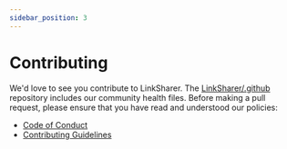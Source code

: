 ```yaml
---
sidebar_position: 3
---
```


# Contributing

We'd love to see you contribute to LinkSharer.
The [LinkSharer/.github](https://github.com/LinkSharer/.github) repository includes our community health files.
Before making a pull request, please ensure that you have read and understood our policies:

- [Code of Conduct](https://github.com/upptime/.github/blob/main/CODE_OF_CONDUCT.md)
- [Contributing Guidelines](https://github.com/upptime/.github/blob/main/CONTRIBUTING.md)
